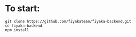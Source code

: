 # To start:
```console
git clone https://github.com/fiyakateam/fiyaka-backend.git
cd fiyaka-backend
npm install
```